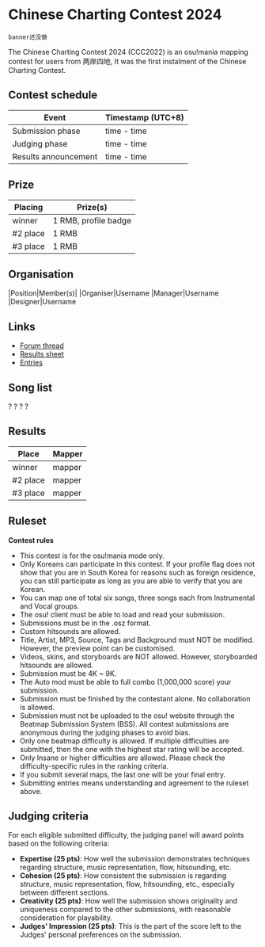 Chinese Charting Contest 2024
===
``banner还没做``

The Chinese Charting Contest 2024 (CCC2022) is an osu!mania mapping contest for users from 两岸四地, It was the first instalment of the Chinese Charting Contest.

Contest schedule
---
|Event|Timestamp (UTC+8)|
|-|-|
|Submission phase| time - time |
|Judging phase| time - time |
|Results announcement| time - time |

Prize
---
|Placing|Prize(s)| 
|---|---|
|winner|1 RMB, profile badge|
|#2 place|1 RMB|
|#3 place|1 RMB|

Organisation
---
|Position|Member(s)|
|Organiser|Username
|Manager|Username
|Designer|Username

Links
- 
- [Forum thread](link)
- [Results sheet](link)
- [Entries](link)

Song list
---
?
?
?
?

Results
---
|Place|Mapper| 
|---|---|
|winner|mapper|
|#2 place|mapper|
|#3 place|mapper|

Ruleset
---
**Contest rules**
- This contest is for the osu!mania mode only.
- Only Koreans can participate in this contest. If your profile flag does not show that you are in  South Korea for reasons such as foreign residence, you can still participate as long as you are able to verify that you are Korean.
- You can map one of total six songs, three songs each from Instrumental and Vocal groups.
- The osu! client must be able to load and read your submission.
- Submissions must be in the .osz format.
- Custom hitsounds are allowed.
- Title, Artist, MP3, Source, Tags and Background must NOT be modified. However, the preview point can be customised.
- Videos, skins, and storyboards are NOT allowed. However, storyboarded hitsounds are allowed.
- Submission must be 4K ~ 9K.
- The Auto mod must be able to full combo (1,000,000 score) your submission.
- Submission must be finished by the contestant alone. No collaboration is allowed.
- Submission must not be uploaded to the osu! website through the Beatmap Submission System (BSS). All contest submissions are anonymous during the judging phases to avoid bias.
- Only one beatmap difficulty is allowed. If multiple difficulties are submitted, then the one with the highest star rating will be accepted.
- Only Insane or higher difficulties are allowed. Please check the difficulty-specific rules in the ranking criteria.
- If you submit several maps, the last one will be your final entry.
- Submitting entries means understanding and agreement to the ruleset above.

Judging criteria
---
For each eligible submitted difficulty, the judging panel will award points based on the following criteria:

- **Expertise (25 pts)**: How well the submission demonstrates techniques regarding structure, music representation, flow, hitsounding, etc.
- **Cohesion (25 pts)**: How consistent the submission is regarding structure, music representation, flow, hitsounding, etc., especially between different sections.
- **Creativity (25 pts)**: How well the submission shows originality and uniqueness compared to the other submissions, with reasonable consideration for playability.
- **Judges' Impression (25 pts)**: This is the part of the score left to the Judges' personal preferences on the submission.
